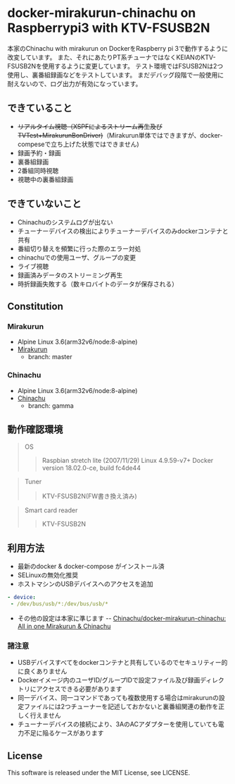# docker-mirakurun-chinachu on Raspberrypi3 with KTV-FSUSB2N
本家のChinachu with mirakurun on DockerをRaspberry pi 3で動作するように改変しています。
また、それにあたりPT系チューナではなくKEIANのKTV-FSUSB2Nを使用するように変更しています。
テスト環境ではFSUSB2Nは2つ使用し、裏番組録画などをテストしています。
まだデバッグ段階で一般使用に耐えないので、ログ出力が有効になっています。

## できていること
- ~~リアルタイム視聴（XSPFによるストリーム再生及びTVTest+MirakurunBonDriver)~~（Mirakurun単体ではできますが、docker-compeseで立ち上げた状態ではできません)
- 録画予約・録画
- 裏番組録画
- 2番組同時視聴
- 視聴中の裏番組録画

## できていないこと
- Chinachuのシステムログが出ない
- チューナーデバイスの検出によりチューナーデバイスのみdockerコンテナと共有
- 番組切り替えを頻繁に行った際のエラー対処
- chinachuでの使用ユーザ、グループの変更
- ライブ視聴
- 録画済みデータのストリーミング再生
- 時折録画失敗する（数キロバイトのデータが保存される）

## Constitution
### Mirakurun
- Alpine Linux 3.6(arm32v6/node:8-alpine)
- [Mirakurun](https://github.com/kanreisa/Mirakurun)
  - branch: master

### Chinachu
- Alpine Linux 3.6(arm32v6/node:8-alpine)
- [Chinachu](https://github.com/kanreisa/Chinachu)
  - branch: gamma

## 動作確認環境
> OS
>>Raspbian stretch lite (2007/11/29)
>> Linux 4.9.59-v7+
>Docker
>>version 18.02.0-ce, build fc4de44  

>Tuner
>>KTV-FSUSB2N(FW書き換え済み)

>Smart card reader
>>KTV-FSUSB2N

## 利用方法
- 最新のdocker & docker-compose がインストール済
- SELinuxの無効化推奨
- ホストマシンのUSBデバイスへのアクセスを追加
```docker-compose.yml
- device:
 - /dev/bus/usb/*:/dev/bus/usb/*
```

- その他の設定は本家に準じます
-- [Chinachu/docker-mirakurun-chinachu: All in one Mirakurun & Chinachu](https://github.com/Chinachu/docker-mirakurun-chinachu)

### 諸注意
- USBデバイスすべてをdockerコンテナと共有しているのでセキュリティー的に良くありません
- Dockerイメージ内のユーザID/グループIDで設定ファイル及び録画ディレクトリにアクセスできる必要があります
- 同一デバイス、同一コマンドであっても複数使用する場合はmirakurunの設定ファイルには2つチューナーを記述しておかないと裏番組関連の動作を正しく行えません
- チューナーデバイスの接続により、3AのACアダプターを使用していても電力不足に陥るケースがあります

## License
This software is released under the MIT License, see LICENSE.
